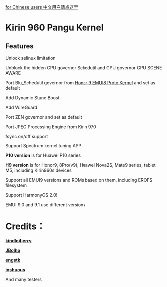 [for Chinese users 中文用户请点这里](http://gitee.com/maimaiguanfan/Pangu9.1EROFS)

Kirin 960 Pangu Kernel
===
Features
---
Unlock selinux limitation

Unblock the hidden CPU governor Schedutil and GPU governor GPU SCENE AWARE

Port Blu_Schedutil governor from [Honor 9 EMUI8 Proto Kernel](http://github.com/JBolho/Proto) and set as default

Add Dynamic Stune Boost

Add WireGuard

Port ZEN governor and set as default

Port JPEG Processing Engine from Kirin 970

fsync on/off support

Support Spectrum kernel tuning APP


 **P10 version** is for Huawei P10 series

 **H9 version** is for Honor9, 8Pro(v9), Huawei Nova2S, Mate9 series, tablet M5, including Kirin960s devices

 Support all EMUI9 versions and ROMs based on them, including EROFS filesystem
 
 Support HarmonyOS 2.0!
 
 EMUI 9.0 and 9.1 use different versions

Credits：
===
[ **kindle4jerry** ](http://github.com/kindle4jerry)

[ **JBolho** ](http://github.com/JBolho)

[ **engstk** ](https://github.com/engstk)

[ **joshuous** ](http://github.com/joshuous/)

And many testers
